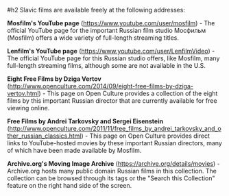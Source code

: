 #h2 Slavic films are available freely at the following addresses:

**Mosfilm's YouTube page** (https://www.youtube.com/user/mosfilm) - The official YouTube page for the important Russian film studio Мосфильм (Mosfilm) offers a wide variety of full-length streaming titles.

**Lenfilm's YouTube page** (https://www.youtube.com/user/LenfilmVideo) - The official YouTube page for this Russian studio offers, like Mosfilm, many full-length streaming films, although some are not available in the U.S.

**Eight Free Films by Dziga Vertov** (http://www.openculture.com/2014/09/eight-free-films-by-dziga-vertov.html) - This page on Open Culture provides a collection of the eight films by this important Russian director that are currently available for free viewing online.

**Free Films by Andrei Tarkovsky and Sergei Eisenstein** (http://www.openculture.com/2011/11/free_films_by_andrei_tarkovsky_and_other_russian_classics.html) - This page on Open Culture provides direct links to YouTube-hosted movies by these important Russian directors, many of which have been made available by Mosfilm.

**Archive.org's Moving Image Archive** (https://archive.org/details/movies) - Archive.org hosts many public domain Russian films in this collection. The collection can be browsed through its tags or the "Search this Collection" feature on the right hand side of the screen.
